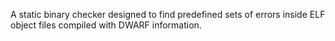 A static binary checker designed to find predefined sets of errors inside ELF object files compiled with DWARF information.